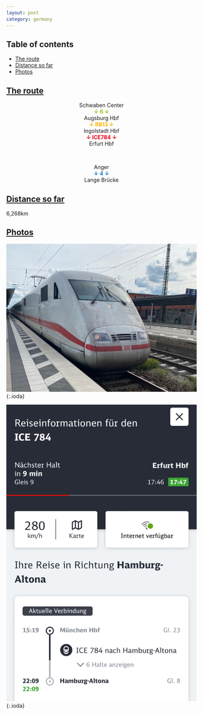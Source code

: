 ```yaml
---
layout: post
category: germany
---
```



## Table of contents
- [The route](#the-route)
- [Distance so far](#distance-so-far)
- [Photos](#photos)


## [The route](#the-route)


<center> Schwaben Center </center>

<center> <span style="color:#94c11c "> <b> ↓ 6 ↓ </b> </span> </center>

<center> Augsburg Hbf </center>

<center> <span style="color:#fab203 "> <b> ↓ RB13 ↓ </b> </span> </center>

<center> Ingolstadt Hbf </center>

<center> <span style="color:#ec0016 "> <b> ↓ ICE784 ↓ </b> </span> </center>

<center> Erfurt Hbf </center>

<span> <br> </span>

<center> Anger </center>

<center> <span style="color:#207ac3 "> <b> ↓ 4 ↓ </b> </span> </center>

<center> Lange Brücke </center>

## [Distance so far](#distance-so-far)

6,268km

## [Photos](#photos)

![theme logo](pictures/601-min.JPG){:.ioda}

![theme logo](pictures/602-min.JPG){:.ioda}


